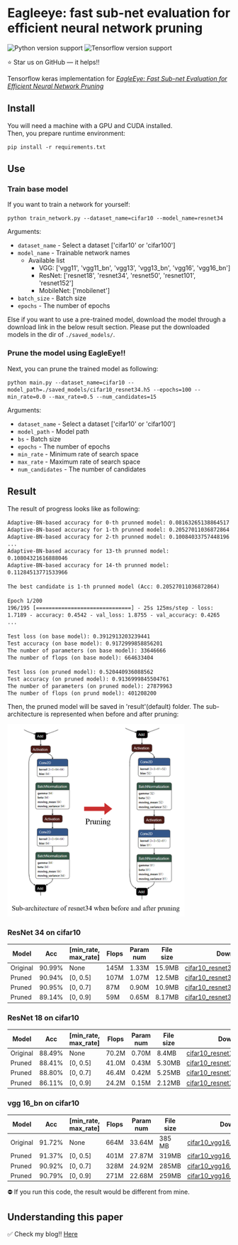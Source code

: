 # Eagleeye: fast sub-net evaluation for efficient neural network pruning


![Python version support](https://img.shields.io/badge/python-3.6-blue.svg)
![Tensorflow version support](https://img.shields.io/badge/tensorflow-2.3.0-red.svg)

:star: Star us on GitHub — it helps!!


Tensorflow keras implementation for *[EagleEye: Fast Sub-net Evaluation for Efficient Neural Network Pruning](https://arxiv.org/abs/2007.02491)*

## Install

You will need a machine with a GPU and CUDA installed.  
Then, you prepare runtime environment:

   ```shell
   pip install -r requirements.txt
   ```

## Use

### Train base model

If you want to train a network for yourself:

   ```shell
   python train_network.py --dataset_name=cifar10 --model_name=resnet34
   ```

Arguments:

- `dataset_name` - Select a dataset ['cifar10' or 'cifar100']
- `model_name` - Trainable network names
   - Available list
      - VGG: ['vgg11', 'vgg11_bn', 'vgg13', 'vgg13_bn', 'vgg16', 'vgg16_bn']
      - ResNet: ['resnet18', 'resnet34', 'resnet50', 'resnet101', 'resnet152']
      - MobileNet: ['mobilenet']
- `batch_size` - Batch size
- `epochs` - The number of epochs

Else if you want to use a pre-trained model, download the model through a download link in the below result section.
Please put the downloaded models in the dir of `./saved_models/`.


### Prune the model using EagleEye!!

Next, you can prune the trained model as following:

   ```shell
   python main.py --dataset_name=cifar10 --model_path=./saved_models/cifar10_resnet34.h5 --epochs=100 --min_rate=0.0 --max_rate=0.5 --num_candidates=15
   ```

Arguments:

- `dataset_name` - Select a dataset ['cifar10' or 'cifar100']
- `model_path` - Model path
- `bs` - Batch size
- `epochs` - The number of epochs
- `min_rate` - Minimum rate of search space
- `max_rate` - Maximum rate of search space
- `num_candidates` - The number of candidates


## Result

The result of progress looks like as following:
```
Adaptive-BN-based accuracy for 0-th prunned model: 0.08163265138864517
Adaptive-BN-based accuracy for 1-th prunned model: 0.20527011036872864
Adaptive-BN-based accuracy for 2-th prunned model: 0.10084033757448196
...
Adaptive-BN-based accuracy for 13-th prunned model: 0.10804321616888046
Adaptive-BN-based accuracy for 14-th prunned model: 0.11284513771533966

The best candidate is 1-th prunned model (Acc: 0.20527011036872864)

Epoch 1/200
196/195 [==============================] - 25s 125ms/step - loss: 1.7189 - accuracy: 0.4542 - val_loss: 1.8755 - val_accuracy: 0.4265
...

Test loss (on base model): 0.3912913203239441
Test accuracy (on base model): 0.9172999858856201
The number of parameters (on base model): 33646666
The number of flops (on base model): 664633404

Test loss (on pruned model): 0.520440936088562
Test accuracy (on pruned model): 0.9136999845504761
The number of parameters (on pruned model): 27879963
The number of flops (on prund model): 401208200
```

Then, the pruned model will be saved in 'result'(default) folder. The sub-architecture is represented when before and after pruning:

<img src="./assets/fig1.png" alt="drawing" width="400"/>


### ResNet 34 on cifar10

|Model|Acc|[min_rate, max_rate]|Flops|Param num|File size|Download|
|-----|---|--------------------|-----|---------|---------|--------|
|Original|90.99%|None|145M|1.33M|15.9MB|[cifar10_resnet34.h5](https://drive.google.com/file/d/1SLqkXqImSIFBFEB_GRH7KGDxjojouqGD/view?usp=sharing)|
|Pruned|90.94%|[0, 0.5]|107M|1.07M|12.5MB|[cifar10_resnet34_pruned0.5.h5](https://drive.google.com/file/d/1GuJAHrrWb_aa3DA4POhum562prSUWN9K/view?usp=sharing)|
|Pruned|90.95%|[0, 0.7]|87M|0.90M|10.9MB|[cifar10_resnet34_pruned0.7.h5](https://drive.google.com/file/d/1aC-vINStAd1H5jwMlGS9GVwfpH18Kf9U/view?usp=sharings)|
|Pruned|89.14%|[0, 0.9]|59M|0.65M|8.17MB|[cifar10_resnet34_pruned0.9.h5](https://drive.google.com/file/d/1BUf_ml56DQG9k4AdD4Kfgm1LE2fuis-G/view?usp=sharing)|

### ResNet 18 on cifar10

|Model|Acc|[min_rate, max_rate]|Flops|Param num|File size|Download|
|-----|---|--------------------|-----|---------|---------|--------|
|Original|88.49%|None|70.2M|0.70M|8.4MB|[cifar10_resnet18.h5](https://drive.google.com/file/d/16mKwg1doK1fD6TlKWWxFZcke3Iov4hYk/view?usp=sharing)|
|Pruned|88.41%|[0, 0.5]|41.0M|0.43M|5.30MB|[cifar10_resnet18_pruned0.5.h5](https://drive.google.com/file/d/1qzEb1OtlU0-G6tJT6Dv9KF6zSdRxfg6F/view?usp=sharing)|
|Pruned|88.80%|[0, 0.7]|46.4M|0.42M|5.25MB|[cifar10_resnet18_pruned0.7.h5](https://drive.google.com/file/d/1Ly-iB_hTf8oK8U75yZa_jX7l14xHrT--/view?usp=sharing)|
|Pruned|86.11%|[0, 0.9]|24.2M|0.15M|2.12MB|[cifar10_resnet18_pruned0.9.h5](https://drive.google.com/file/d/1CWosBFFYoZrWt5-nTVk711kMzkoU0q4Q/view?usp=sharing)|


### vgg 16_bn on cifar10

|Model|Acc|[min_rate, max_rate]|Flops|Param num|File size|Download|
|-----|---|--------------------|-----|---------|---------|--------|
|Original|91.72%|None|664M|33.64M|385 MB|[cifar10_vgg16_bn.h5](https://drive.google.com/file/d/1zivoy2hB7_8bBFqN9fqDcOQQQ4LDwaMa/view?usp=sharing)|
|Pruned|91.37%|[0, 0.5]|401M|27.87M|319MB|[cifar10_vgg16_bn_pruned0.5.h5](https://drive.google.com/file/d/1rLVbvRqheHEtQLpkJSErIoYUK28_BTlC/view?usp=sharing)|
|Pruned|90.92%|[0, 0.7]|328M|24.92M|285MB|[cifar10_vgg16_bn_pruned0.7.h5](https://drive.google.com/file/d/1WA0o_JrMtSYaqIJaBVCjRKuASkXxm66s/view?usp=sharing)|
|Pruned|90.79%|[0, 0.9]|271M|22.68M|259MB|[cifar10_vgg16_bn_pruned0.9.h5](https://drive.google.com/file/d/1WQk_AwWNLBBcYgqrEknC2xyr_qQP_bYF/view?usp=sharing)|


:no_entry: If you run this code, the result would be different from mine.


## Understanding this paper

:white_check_mark: Check my blog!!
[Here](https://da2so.github.io/2020-10-25-EagleEye_Fast_Sub_net_Evaluation_for_Efficient_Neur_Network_Pruning/)
